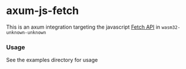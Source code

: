 # axum-js-fetch

This is an axum integration targeting the javascript [Fetch API](https://developer.mozilla.org/en-US/docs/Web/API/Fetch_API) in `wasm32-unknown-unknown`

### Usage
See the examples directory for usage
